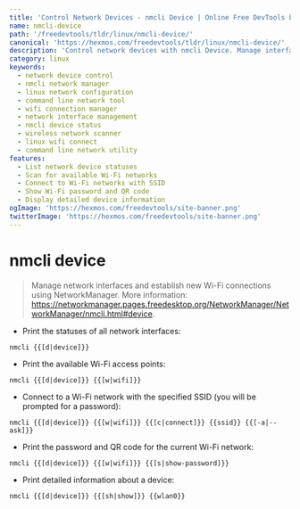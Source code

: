 ```yaml
---
title: 'Control Network Devices - nmcli Device | Online Free DevTools by Hexmos'
name: nmcli-device
path: '/freedevtools/tldr/linux/nmcli-device/'
canonical: 'https://hexmos.com/freedevtools/tldr/linux/nmcli-device/'
description: 'Control network devices with nmcli Device. Manage interfaces, Wi-Fi connections, and network configurations easily using command line. Free online tool, no registration required.'
category: linux
keywords:
  - network device control
  - nmcli network manager
  - linux network configuration
  - command line network tool
  - wifi connection manager
  - network interface management
  - nmcli device status
  - wireless network scanner
  - linux wifi connect
  - command line network utility
features:
  - List network device statuses
  - Scan for available Wi-Fi networks
  - Connect to Wi-Fi networks with SSID
  - Show Wi-Fi password and QR code
  - Display detailed device information
ogImage: 'https://hexmos.com/freedevtools/site-banner.png'
twitterImage: 'https://hexmos.com/freedevtools/site-banner.png'
---
```


# nmcli device

> Manage network interfaces and establish new Wi-Fi connections using NetworkManager.
> More information: <https://networkmanager.pages.freedesktop.org/NetworkManager/NetworkManager/nmcli.html#device>.

- Print the statuses of all network interfaces:

`nmcli {{[d|device]}}`

- Print the available Wi-Fi access points:

`nmcli {{[d|device]}} {{[w|wifi]}}`

- Connect to a Wi-Fi network with the specified SSID (you will be prompted for a password):

`nmcli {{[d|device]}} {{[w|wifi]}} {{[c|connect]}} {{ssid}} {{[-a|--ask]}}`

- Print the password and QR code for the current Wi-Fi network:

`nmcli {{[d|device]}} {{[w|wifi]}} {{[s|show-password]}}`

- Print detailed information about a device:

`nmcli {{[d|device]}} {{[sh|show]}} {{wlan0}}`
